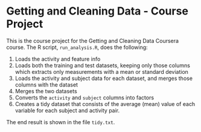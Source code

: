 # Getting and Cleaning Data - Course Project

This is the course project for the Getting and Cleaning Data Coursera course.
The R script, `run_analysis.R`, does the following:

1. Loads the activity and feature info
2. Loads both the training and test datasets, keeping only those columns which
   extracts only measurements with a mean or standard deviation
3. Loads the activity and subject data for each dataset, and merges those
   columns with the dataset
4. Merges the two datasets
5. Converts the `activity` and `subject` columns into factors
6. Creates a tidy dataset that consists of the average (mean) value of each
   variable for each subject and activity pair.

The end result is shown in the file `tidy.txt`.
